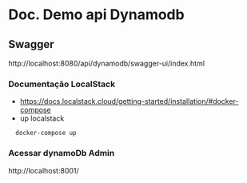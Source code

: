 # Doc. Demo api Dynamodb
## Swagger
http://localhost:8080/api/dynamodb/swagger-ui/index.html

### Documentação LocalStack
 - https://docs.localstack.cloud/getting-started/installation/#docker-compose
 - up localstack
```shell
  docker-compose up
```
### Acessar dynamoDb Admin
http://localhost:8001/


